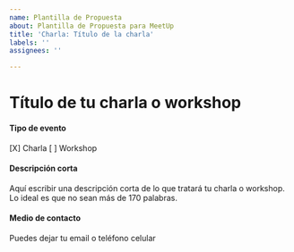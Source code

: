 ```yaml
---
name: Plantilla de Propuesta
about: Plantilla de Propuesta para MeetUp
title: 'Charla: Título de la charla'
labels: ''
assignees: ''

---
```


# Título de tu charla o workshop 


#### Tipo de evento
[X] Charla
[ ] Workshop

#### Descripción corta
Aquí escribir una descripción corta de lo que tratará tu charla o workshop. Lo ideal es que no sean más de 170 palabras.

#### Medio de contacto
Puedes dejar tu email o teléfono celular
